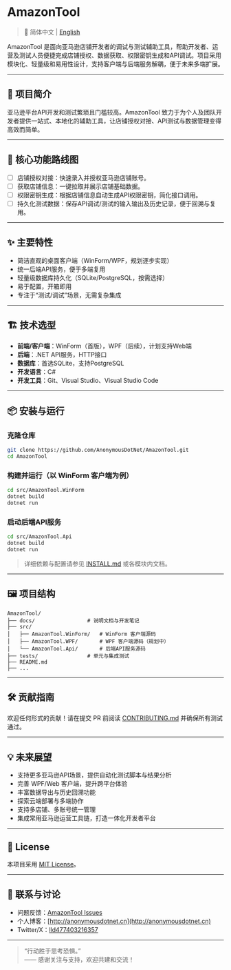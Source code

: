 # AmazonTool

> 📄 简体中文 | [English](./README.en.md)

AmazonTool 是面向亚马逊店铺开发者的调试与测试辅助工具，帮助开发者、运营及测试人员便捷完成店铺授权、数据获取、权限密钥生成和API调试。项目采用模块化、轻量级和易用性设计，支持客户端与后端服务解耦，便于未来多端扩展。

---

## 📝 项目简介

亚马逊平台API开发和测试繁琐且门槛较高。AmazonTool 致力于为个人及团队开发者提供一站式、本地化的辅助工具，让店铺授权对接、API测试与数据管理变得高效而简单。

---

## 🚀 核心功能路线图

- [ ] 店铺授权对接：快速录入并授权亚马逊店铺账号。
- [ ] 获取店铺信息：一键拉取并展示店铺基础数据。
- [ ] 权限密钥生成：根据店铺信息自动生成API权限密钥，简化接口调用。
- [ ] 持久化测试数据：保存API调试/测试的输入输出及历史记录，便于回溯与复用。

---

## ✨ 主要特性

- 简洁直观的桌面客户端（WinForm/WPF，规划逐步实现）
- 统一后端API服务，便于多端复用
- 轻量级数据库持久化（SQLite/PostgreSQL，按需选择）
- 易于配置，开箱即用
- 专注于“测试/调试”场景，无需复杂集成

---

## 🏗️ 技术选型

- **前端/客户端**：WinForm（首版），WPF（后续），计划支持Web端
- **后端**：.NET API服务，HTTP接口
- **数据库**：首选SQLite，支持PostgreSQL
- **开发语言**：C#
- **开发工具**：Git、Visual Studio、Visual Studio Code

---

## 📦 安装与运行

### 克隆仓库

```sh
git clone https://github.com/AnonymousDotNet/AmazonTool.git
cd AmazonTool
```

### 构建并运行（以 WinForm 客户端为例）

```sh
cd src/AmazonTool.WinForm
dotnet build
dotnet run
```

### 启动后端API服务

```sh
cd src/AmazonTool.Api
dotnet build
dotnet run
```

> 详细依赖与配置请参见 [INSTALL.md](INSTALL.md) 或各模块内文档。

---

## 🖼️ 项目结构

```
AmazonTool/
├── docs/                 # 说明文档与开发笔记
├── src/
│   ├── AmazonTool.WinForm/   # WinForm 客户端源码
│   ├── AmazonTool.WPF/       # WPF 客户端源码（规划中）
│   └── AmazonTool.Api/       # 后端API服务源码
├── tests/                # 单元与集成测试
├── README.md
├── ...
```

---

## 🛠️ 贡献指南

欢迎任何形式的贡献！请在提交 PR 前阅读 [CONTRIBUTING.md](CONTRIBUTING.md) 并确保所有测试通过。

---

## 💡 未来展望

- 支持更多亚马逊API场景，提供自动化测试脚本与结果分析
- 完善 WPF/Web 客户端，提升跨平台体验
- 丰富数据导出与历史回溯功能
- 探索云端部署与多端协作
- 支持多店铺、多账号统一管理
- 集成常用亚马逊运营工具链，打造一体化开发者平台

---

## 📃 License

本项目采用 [MIT License](LICENSE)。

---

## 🙋 联系与讨论

- 问题反馈：[AmazonTool Issues](https://github.com/AnonymousDotNet/AmazonTool/issues)
- 个人博客：[http://anonymousdotnet.cn](http://anonymousdotnet.cn)
- Twitter/X：[lld477403216357](https://x.com/lld477403216357)

---

> “行动胜于思考恐惧。”  
> —— 感谢关注与支持，欢迎共建和交流！